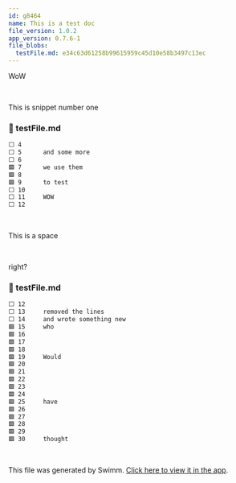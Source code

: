 ```yaml
---
id: g8464
name: This is a test doc
file_version: 1.0.2
app_version: 0.7.6-1
file_blobs:
  testFile.md: e34c63d61258b99615959c45d10e58b3497c13ec
---
```


WoW

<br/>

This is snippet number one
<!-- NOTE-swimm-snippet: the lines below link your snippet to Swimm -->
### 📄 testFile.md
```markdown
⬜ 4      
⬜ 5      and some more
⬜ 6      
🟩 7      we use them
🟩 8      
🟩 9      to test
⬜ 10     
⬜ 11     WOW
⬜ 12     
```

<br/>

This is a space

<br/>

right?
<!-- NOTE-swimm-snippet: the lines below link your snippet to Swimm -->
### 📄 testFile.md
```markdown
⬜ 12     
⬜ 13     removed the lines
⬜ 14     and wrote something new
🟩 15     who
🟩 16     
🟩 17     
🟩 18     
🟩 19     Would
🟩 20     
🟩 21     
🟩 22     
🟩 23     
🟩 24     
🟩 25     have
🟩 26     
🟩 27     
🟩 28     
🟩 29     
🟩 30     thought
```

<br/>

This file was generated by Swimm. [Click here to view it in the app](http://localhost:5000/repos/Z2l0aHViJTNBJTNBdGVzdC1naXRodWItYXBwJTNBJTNBc3dpbW1pbw==/docs/g8464).